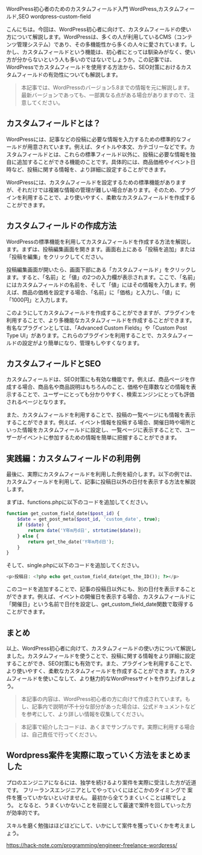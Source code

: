 WordPress初心者のためのカスタムフィールド入門
WordPress,カスタムフィールド,SEO
wordpress-custom-field

こんにちは。今回は、WordPress初心者に向けて、カスタムフィールドの使い方について解説します。WordPressは、多くの人が利用しているCMS（コンテンツ管理システム）であり、その多機能性から多くの人々に愛されています。しかし、カスタムフィールドという機能は、初心者にとっては馴染みがなく、使い方が分からないという人も多いのではないでしょうか。この記事では、WordPressでカスタムフィールドを使用する方法から、SEO対策におけるカスタムフィールドの有効性についても解説します。

>本記事では、WordPressのバージョン5.8までの情報を元に解説します。最新バージョンであっても、一部異なる点がある場合がありますので、注意してください。

## カスタムフィールドとは？

WordPressには、記事などの投稿に必要な情報を入力するための標準的なフィールドが用意されています。例えば、タイトルや本文、カテゴリーなどです。カスタムフィールドとは、これらの標準フィールド以外に、投稿に必要な情報を独自に追加することができる機能のことです。具体的には、商品価格やイベント日時など、投稿に関する情報を、より詳細に設定することができます。

WordPressには、カスタムフィールドを設定するための標準機能がありますが、それだけでは複雑な情報の管理が難しい場合があります。そのため、プラグインを利用することで、より使いやすく、柔軟なカスタムフィールドを作成することができます。

## カスタムフィールドの作成方法

WordPressの標準機能を利用してカスタムフィールドを作成する方法を解説します。まずは、投稿編集画面を開きます。画面右上にある「投稿を追加」または「投稿を編集」をクリックしてください。

投稿編集画面が開いたら、画面下部にある「カスタムフィールド」をクリックします。すると、「名前」と「値」の2つの入力欄が表示されます。ここで、「名前」にはカスタムフィールドの名前を、そして「値」にはその情報を入力します。例えば、商品の価格を設定する場合、「名前」に「価格」と入力し、「値」に「1000円」と入力します。

このようにしてカスタムフィールドを作成することができますが、プラグインを利用することで、より多機能なカスタムフィールドを作成することができます。有名なプラグインとしては、「Advanced Custom Fields」や「Custom Post Type UI」があります。これらのプラグインを利用することで、カスタムフィールドの設定がより簡単になり、管理もしやすくなります。

## カスタムフィールドとSEO

カスタムフィールドは、SEO対策にも有効な機能です。例えば、商品ページを作成する場合、商品名や商品説明はもちろんのこと、価格や在庫数などの情報を表示することで、ユーザーにとっても分かりやすく、検索エンジンにとっても評価されるページとなります。

また、カスタムフィールドを利用することで、投稿の一覧ページにも情報を表示することができます。例えば、イベント情報を投稿する場合、開催日時や場所といった情報をカスタムフィールドに設定し、一覧ページに表示することで、ユーザーがイベントに参加するための情報を簡単に把握することができます。

## 実践編：カスタムフィールドの利用例

最後に、実際にカスタムフィールドを利用した例を紹介します。以下の例では、カスタムフィールドを利用して、記事に投稿日以外の日付を表示する方法を解説します。

まずは、functions.phpに以下のコードを追加してください。

```php
function get_custom_field_date($post_id) {
    $date = get_post_meta($post_id, 'custom_date', true);
    if ($date) {
        return date('Y年m月d日', strtotime($date));
    } else {
        return get_the_date('Y年m月d日');
    }
}
```

そして、single.phpに以下のコードを追加してください。

```php
<p>投稿日: <?php echo get_custom_field_date(get_the_ID()); ?></p>
```

このコードを追加することで、記事の投稿日以外にも、別の日付を表示することができます。例えば、イベントの開催日を表示する場合、カスタムフィールドに「開催日」という名前で日付を設定し、get_custom_field_date関数で取得することができます。

## まとめ

以上、WordPress初心者に向けて、カスタムフィールドの使い方について解説しました。カスタムフィールドを使うことで、投稿に関する情報をより詳細に設定することができ、SEO対策にも有効です。また、プラグインを利用することで、より使いやすく、柔軟なカスタムフィールドを作成することができます。カスタムフィールドを使いこなして、より魅力的なWordPressサイトを作り上げましょう。

>本記事の内容は、WordPress初心者の方に向けて作成されています。もし、記事内で説明が不十分な部分があった場合は、公式ドキュメントなどを参考にして、より詳しい情報を収集してください。

>本記事で紹介したコードは、あくまでサンプルです。実際に利用する場合は、自己責任で行ってください。

## Wordpress案件を実際に取っていく方法をまとめました
プロのエンジニアになるには、独学を続けるより案件を実際に受注した方が近道です。
フリーランスエンジニアとしてやっていくにはどこかのタイミングで
案件を獲っていかないといけません。
最初から全てうまくいくことは稀でしょう。
となると、うまくいかないことを前提として最速で案件を回していった方が効率的です。

スキルを磨く勉強はほどほどにして、いかにして案件を獲っていくかを考えましょう。

https://hack-note.com/programming/engineer-freelance-wordpress/

